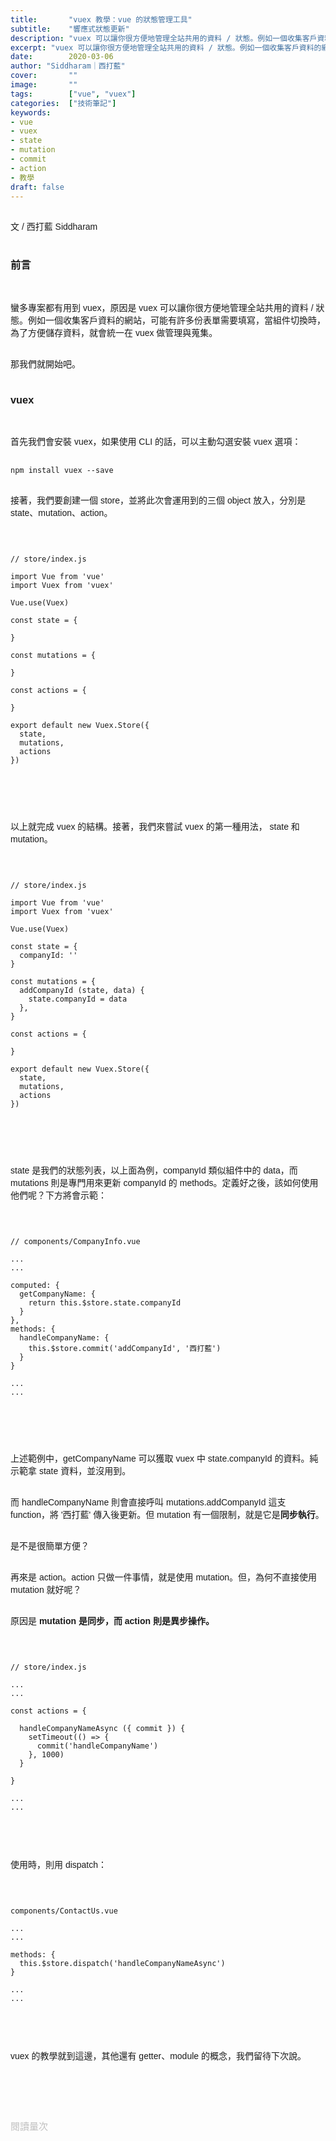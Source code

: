```yaml
---
title:       "vuex 教學：vue 的狀態管理工具"
subtitle:    "響應式狀態更新"
description: "vuex 可以讓你很方便地管理全站共用的資料 / 狀態。例如一個收集客戶資料的網站，可能有許多份表單需要填寫，當組件切換時，為了方便儲存資料，就會統一在 vuex 做管理與蒐集..."
excerpt: "vuex 可以讓你很方便地管理全站共用的資料 / 狀態。例如一個收集客戶資料的網站，可能有許多份表單需要填寫，當組件切換時，為了方便儲存資料，就會統一在 vuex 做管理與蒐集..."
date:        2020-03-06
author: "Siddharam｜西打藍"
cover:       ""
image:       ""
tags:        ["vue", "vuex"]
categories:  ["技術筆記"]
keywords:
- vue
- vuex
- state
- mutation
- commit
- action
- 教學
draft: false
---
```


<article style="font-family: 'Noto Sans TC', '微軟正黑體', sans-serif; font-weight: 300;">

<br>文 / 西打藍 Siddharam<br><br>

<h3 class="article-h1-color">前言</h3><br>

蠻多專案都有用到 vuex，原因是 vuex 可以讓你很方便地管理全站共用的資料 / 狀態。例如一個收集客戶資料的網站，可能有許多份表單需要填寫，當組件切換時，為了方便儲存資料，就會統一在 vuex 做管理與蒐集。<br><br>

那我們就開始吧。<br><br>


<h3 class="article-h1-color">vuex</h3><br>

首先我們會安裝 vuex，如果使用 CLI 的話，可以主動勾選安裝 vuex 選項：<br><br>

<code>npm install vuex --save</code><br><br>

接著，我們要創建一個 store，並將此次會運用到的三個 object 放入，分別是 state、mutation、action。<br><br>

<pre>
<code>

// store/index.js

import Vue from 'vue'
import Vuex from 'vuex'

Vue.use(Vuex)

const state = {

}

const mutations = {

}

const actions = {

}

export default new Vuex.Store({
  state,
  mutations,
  actions
})


</code>
</pre>
<br>

以上就完成 vuex 的結構。接著，我們來嘗試 vuex 的第一種用法， state 和 mutation。<br><br>

<pre>
<code>

// store/index.js

import Vue from 'vue'
import Vuex from 'vuex'

Vue.use(Vuex)

const state = {
  companyId: ''
}

const mutations = {
  addCompanyId (state, data) {
    state.companyId = data
  },
}

const actions = {

}

export default new Vuex.Store({
  state,
  mutations,
  actions
})


</code>
</pre>
<br>

state 是我們的狀態列表，以上面為例，companyId 類似組件中的 data，而 mutations 則是專門用來更新 companyId 的 methods。定義好之後，該如何使用他們呢？下方將會示範：<br><br>

<pre>
<code>

// components/CompanyInfo.vue

...
...

computed: {
  getCompanyName: {
    return this.$store.state.companyId
  }
},
methods: {
  handleCompanyName: {
    this.$store.commit('addCompanyId', '西打藍')
  }
}

...
...


</code>
</pre>
<br>

上述範例中，getCompanyName 可以獲取 vuex 中 state.companyId 的資料。純示範拿 state 資料，並沒用到。<br><br>

而 handleCompanyName 則會直接呼叫 mutations.addCompanyId 這支 function，將 '西打藍' 傳入後更新。但 mutation 有一個限制，就是它是<b>同步執行</b>。<br><br>

是不是很簡單方便？<br><br>

再來是 action。action 只做一件事情，就是使用 mutation。但，為何不直接使用 mutation 就好呢？<br><br>

原因是 <b>mutation 是同步，而 action 則是異步操作。</b><br><br>

<pre>
<code>

// store/index.js

...
...

const actions = {

  handleCompanyNameAsync ({ commit }) {
    setTimeout(() => {
      commit('handleCompanyName')
    }, 1000)
  }

}

...
...

</code>
</pre>
<br>

使用時，則用 dispatch：<br><br>

<pre>
<code>

components/ContactUs.vue

...
...

methods: {
  this.$store.dispatch('handleCompanyNameAsync')
}

...
...

</code>
</pre>
<br>

vuex 的教學就到這邊，其他還有 getter、module 的概念，我們留待下次說。<br><br>


<br><br><br>

</article>

<div style="color: #bfbfbf; font-size: 15px;" id="busuanzi_container_page_pv">
  閱讀量<span id="busuanzi_value_page_pv"></span>次
</div>

<script src="../../js/post.js"></script>



